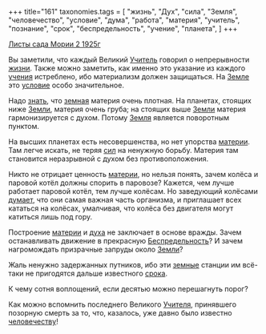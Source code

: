 +++
title="161"
taxonomies.tags = [
 "жизнь",
 "Дух",
 "сила",
 "Земля",
 "человечество",
 "условие",
 "дума",
 "работа",
 "материя",
 "учитель",
 "познание",
 "срок",
 "беспредельность",
 "учение",
 "планета",
]
+++

[Листы сада Мории 2 1925г](/agni/1925)

Вы заметили, что каждый Великий [Учитель](/tags/учитель) говорил о непрерывности [жизни](/tags/жизнь). Также можно заметить, как именно это указание из каждого [учения](/tags/учение) истреблено, ибо материализм должен защищаться. На [Земле](/tags/[Земля](/tags/Земля)) это [условие](/tags/условие) особо значительное.   

Надо [знать](/tags/познание), что [земная](/tags/[Земля](/tags/Земля)) материя очень плотная. На планетах, стоящих ниже [Земли](/tags/[Земля](/tags/Земля)), материя очень груба; на стоящих выше [Земли](/tags/[Земля](/tags/Земля)) материя гармонизируется с духом. Потому [Земля](/tags/Земля) является поворотным пунктом.   

На высших планетах есть несовершенства, но нет упорства [материи](/tags/материя). Там легче искать, не теряя [сил](/tags/сила) на ненужную борьбу. Материя там становится неразрывной с духом без противоположения.   

Никто не отрицает ценность [материи](/tags/материя), но нельзя понять, зачем колёса и паровой котёл должны спорить в паровозе? Кажется, чем лучше работает паровой котёл, тем лучше колёсам. Но заведующий колёсами [думает](/tags/дума), что они самая важная часть организма, и приглашает всех кататься на колёсах, умалчивая, что колёса без двигателя могут катиться лишь под гору.   

Построение [материи](/tags/материя) и [духа](/tags/Дух) не заключает в основе вражды. Зачем останавливать движение в прекрасную [Беспредельность](/tags/беспредельность)? И зачем нагромождать призрачные запруды около [Земли](/tags/[Земля](/tags/Земля))?   

Жаль ненужно задержанных путников, ибо эти [земные](/tags/Земля) станции им всё-таки не пригодятся дальше известного [срока](/tags/срок).   

К чему сотня воплощений, если десятью можно перешагнуть порог?   

Как можно вспомнить последнего Великого [Учителя](/tags/учитель), принявшего позорную смерть за то, что, казалось, уже давно было известно [человечеству](/tags/человечество)!   

